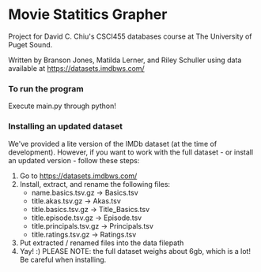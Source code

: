 # Movie Statitics Grapher
Project for David C. Chiu's CSCI455 databases course at The University of Puget Sound.

Written by Branson Jones, Matilda Lerner, and Riley Schuller using data available at https://datasets.imdbws.com/

### To run the program
Execute main.py through python!

### Installing an updated dataset
We've provided a lite version of the IMDb dataset (at the time of development). However, if you want to work with the full dataset - or install an updated version - follow these steps:
 1. Go to https://datasets.imdbws.com/ 
 2. Install, extract, and rename the following files:
    - name.basics.tsv.gz -> Basics.tsv
    - title.akas.tsv.gz -> Akas.tsv
    - title.basics.tsv.gz -> Title_Basics.tsv
    - title.episode.tsv.gz -> Episode.tsv
    - title.principals.tsv.gz -> Principals.tsv
    - title.ratings.tsv.gz -> Ratings.tsv
 3. Put extracted / renamed files into the data filepath
 4. Yay! :)
PLEASE NOTE: the full dataset weighs about 6gb, which is a lot! Be careful when installing.